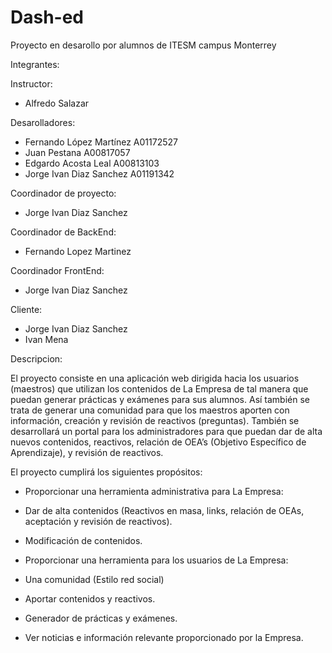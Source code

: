 # Dash-ed

Proyecto en desarollo por alumnos de ITESM campus Monterrey

Integrantes:

Instructor:
* Alfredo Salazar

Desarolladores:
* Fernando López Martínez A01172527
* Juan Pestana A00817057
* Edgardo Acosta Leal A00813103
* Jorge Ivan Diaz Sanchez A01191342

Coordinador de proyecto:
* Jorge Ivan Diaz Sanchez

Coordinador de BackEnd:
* Fernando Lopez Martinez

Coordinador FrontEnd:
* Jorge Ivan Diaz Sanchez

Cliente:
* Jorge Ivan Diaz Sanchez
* Ivan Mena

Descripcion:

El proyecto consiste en una aplicación web dirigida hacia los usuarios (maestros)
que utilizan los contenidos de La Empresa de tal manera que puedan generar
prácticas y exámenes para sus alumnos. Así también se trata de generar una
comunidad para que los maestros aporten con información, creación y revisión de
reactivos (preguntas). También se desarrollará un portal para los administradores
para que puedan dar de alta nuevos contenidos, reactivos, relación de OEA’s
(Objetivo Específico de Aprendizaje), y revisión de reactivos.

El proyecto cumplirá los siguientes propósitos:


* Proporcionar una herramienta administrativa para La Empresa:
* Dar de alta contenidos (Reactivos en masa, links, relación de OEAs,
aceptación y revisión de reactivos).
* Modificación de contenidos.

* Proporcionar una herramienta para los usuarios de La Empresa:
* Una comunidad (Estilo red social)

* Aportar contenidos y reactivos.
* Generador de prácticas y exámenes.
* Ver noticias e información relevante proporcionado por la Empresa.
